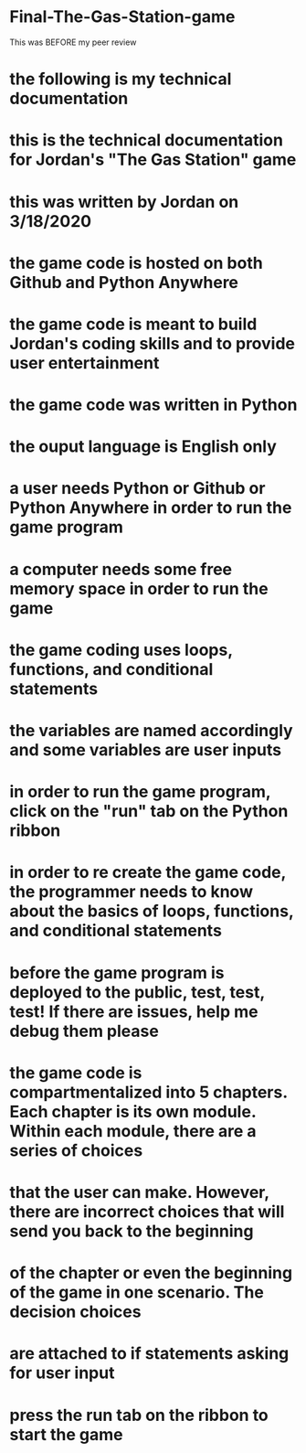 # Final-The-Gas-Station-game
This was BEFORE my peer review
# the following is my technical documentation
# this is the technical documentation for Jordan's "The Gas Station" game
# this was written by Jordan on 3/18/2020
# the game code is hosted on both Github and Python Anywhere
# the game code is meant to build Jordan's coding skills and to provide user entertainment
# the game code was written in Python
# the ouput language is English only
# a user needs Python or Github or Python Anywhere in order to run the game program
# a computer needs some free memory space in order to run the game
# the game coding uses loops, functions, and conditional statements
# the variables are named accordingly and some variables are user inputs
# in order to run the game program, click on the "run" tab on the Python ribbon
# in order to re create the game code, the programmer needs to know about the basics of loops, functions, and conditional statements
# before the game program is deployed to the public, test, test, test! If there are issues, help me debug them please
# the game code is compartmentalized into 5 chapters. Each chapter is its own module. Within each module, there are a series of choices
# that the user can make. However, there are incorrect choices that will send you back to the beginning
# of the chapter or even the beginning of the game in one scenario. The decision choices
# are attached to if statements asking for user input
# press the run tab on the ribbon to start the game
